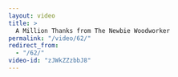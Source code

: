 ```yaml
---
layout: video
title: >
  A Million Thanks from The Newbie Woodworker
permalink: "/video/62/"
redirect_from:
  - "/62/"
video-id: "zJWkZZzbbJ8"
---
```


